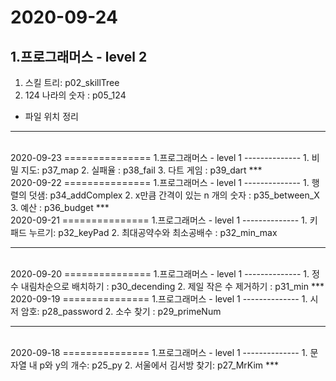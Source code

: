 2020-09-24
===============
1.프로그래머스 - level 2
--------------
1. 스킬 트리: p02_skillTree
2. 124 나라의 숫자 : p05_124
* 파일 위치 정리
***
<br>
2020-09-23
===============
1.프로그래머스 - level 1
--------------
1. 비밀 지도: p37_map
2. 실패율 : p38_fail
3. 다트 게임 : p39_dart
***
<br>
2020-09-22
===============
1.프로그래머스 - level 1
--------------
1. 행렬의 덧샘: p34_addComplex
2. x만큼 간격이 있는 n 개의 숫자 : p35_between_X
3. 예산 : p36_budget
***
<br>
2020-09-21
===============
1.프로그래머스 - level 1
--------------
1. 키패드 누르기: p32_keyPad
2. 최대공약수와 최소공배수 : p32_min_max

***
<br>
2020-09-20
===============
1.프로그래머스 - level 1
--------------
1. 정수 내림차순으로 배치하기 : p30_decending
2. 제일 작은 수 제거하기 : p31_min
***
<br>
2020-09-19
===============
1.프로그래머스 - level 1
--------------
1. 시저 암호: p28_password
2. 소수 찾기 : p29_primeNum

***
<br>
2020-09-18
===============
1.프로그래머스 - level 1
--------------
1. 문자열 내 p와 y의 개수: p25_py
2. 서울에서 김서방 찾기: p27_MrKim
***